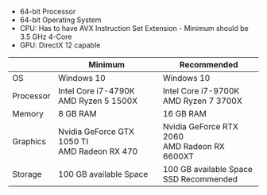 * 64-bit Processor
* 64-bit Operating System
* CPU: Has to have AVX Instruction Set Extension - Minimum should be 3.5 GHz 4-Core
* GPU: DirectX 12 capable

|           | Minimum                                         | Recommended                                     |
| --------- | ----------------------------------------------- | ----------------------------------------------- |
| OS        | Windows 10                                      | Windows 10                                      |
| Processor | Intel Core i7-4790K<br>AMD Ryzen 5 1500X        | Intel Core i7-9700K<br>AMD Ryzen 7 3700X        |
| Memory    | 8 GB RAM                                        | 16 GB RAM                                       |
| Graphics  | Nvidia GeForce GTX 1050 TI<br>AMD Radeon RX 470 | Nvidia GeForce RTX 2060<br>AMD Radeon RX 6600XT |
| Storage   | 100 GB available Space                          | 100 GB available Space<br>SSD Recommended       |
